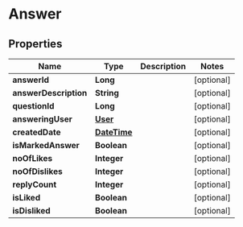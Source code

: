 
# Answer

## Properties
Name | Type | Description | Notes
------------ | ------------- | ------------- | -------------
**answerId** | **Long** |  |  [optional]
**answerDescription** | **String** |  |  [optional]
**questionId** | **Long** |  |  [optional]
**answeringUser** | [**User**](User.md) |  |  [optional]
**createdDate** | [**DateTime**](DateTime.md) |  |  [optional]
**isMarkedAnswer** | **Boolean** |  |  [optional]
**noOfLikes** | **Integer** |  |  [optional]
**noOfDislikes** | **Integer** |  |  [optional]
**replyCount** | **Integer** |  |  [optional]
**isLiked** | **Boolean** |  |  [optional]
**isDisliked** | **Boolean** |  |  [optional]



